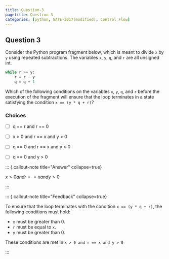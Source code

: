 ```yaml
---
title: Question-3
pagetitle: Question-3
categories: [python, GATE-2017(modified), Control Flow]
---
```

## Question 3

Consider the Python program fragment below, which is meant to divide `x` by `y` using repeated subtractions. The variables `x`, `y`, `q`, and `r` are all unsigned int.
```python
while r >= y:
    r = r - y
    q = q + 1
```
Which of the following conditions on the variables `x`, `y`, `q`, and `r` before the execution of the fragment will ensure that the loop terminates in a state satisfying the condition `x == (y * q + r)`?

### Choices
- [ ] q == r and r == 0
- [ ] x > 0 and r == x and y > 0
- [ ] q == 0 and r == x and y > 0
- [ ] q == 0 and y > 0



::: {.callout-note title="Answer" collapse=true}

$x > 0 and r == x and y > 0$

:::

::: {.callout-note title="Feedback" collapse=true}

To ensure that the loop terminates with the condition `x == (y * q + r)`, the following conditions must hold:

- `x` must be greater than 0.
- `r` must be equal to `x`.
- `y` must be greater than 0.

These conditions are met in `x > 0 and r == x and y > 0`

:::